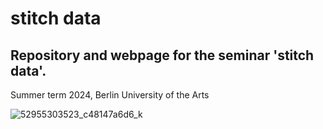# stitch data
## Repository and webpage for the seminar 'stitch data'.

Summer term 2024, Berlin University of the Arts


![52955303523_c48147a6d6_k](https://github.com/wearablecomputing/stitch_data/assets/68007113/dff1321f-3931-4414-bdfa-352388bda894)
